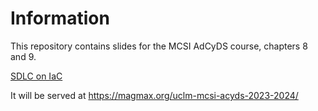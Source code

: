 # Information

This repository contains slides for the MCSI AdCyDS course, chapters 8 and 9.

[SDLC on IaC](IaC.html)


It will be served at https://magmax.org/uclm-mcsi-acyds-2023-2024/
